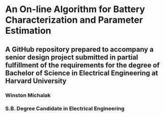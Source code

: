 # An On-line Algorithm for Battery Characterization and Parameter Estimation
## A GitHub repository prepared to accompany a senior design project submitted in partial fulfillment of the requirements for the degree of Bachelor of Science in Electrical Engineering at Harvard University
### Winston Michalak
### S.B. Degree Candidate in Electrical Engineering


